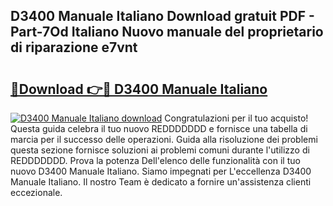 ## D3400 Manuale Italiano Download gratuit PDF - Part-7Od Italiano Nuovo manuale del proprietario di riparazione e7vnt

# <h2><a href="http://dfel32.blite.top/?on=D3400+Manuale+Italiano">🔗Download 👉🔴 D3400 Manuale Italiano</a></h2>

[![D3400 Manuale Italiano download](https://i.imgur.com/lujVjoI.png)](http://dfel32.blite.top/?on=D3400+Manuale+Italiano)
Congratulazioni per il tuo acquisto! Questa guida celebra il tuo nuovo REDDDDDDD e fornisce una tabella di marcia per il successo delle operazioni. Guida alla risoluzione dei problemi questa sezione fornisce soluzioni ai problemi comuni durante l'utilizzo di REDDDDDDD. Prova la potenza Dell'elenco delle funzionalità con il tuo nuovo D3400 Manuale Italiano. Siamo impegnati per L'eccellenza D3400 Manuale Italiano. Il nostro Team è dedicato a fornire un'assistenza clienti eccezionale.
